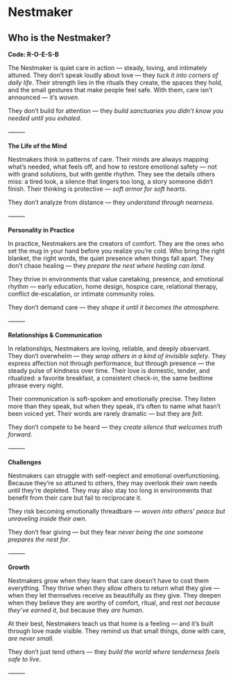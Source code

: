# Nestmaker
## Who is the Nestmaker?
**Code: R-O-E-S-B**

The Nestmaker is quiet care in action — steady, loving, and intimately attuned. They don’t speak loudly about love — they *tuck it into corners of daily life*. Their strength lies in the rituals they create, the spaces they hold, and the small gestures that make people feel safe. With them, care isn’t announced — it’s *woven*.

They don’t build for attention — they *build sanctuaries you didn’t know you needed until you exhaled*.

⸻

**The Life of the Mind**

Nestmakers think in patterns of care. Their minds are always mapping what’s needed, what feels off, and how to restore emotional safety — not with grand solutions, but with gentle rhythm. They see the details others miss: a tired look, a silence that lingers too long, a story someone didn’t finish. Their thinking is protective — *soft armor for soft hearts*.

They don’t analyze from distance — they *understand through nearness*.

⸻

**Personality in Practice**

In practice, Nestmakers are the creators of comfort. They are the ones who set the mug in your hand before you realize you’re cold. Who bring the right blanket, the right words, the quiet presence when things fall apart. They don’t chase healing — they *prepare the nest where healing can land*.

They thrive in environments that value caretaking, presence, and emotional rhythm — early education, home design, hospice care, relational therapy, conflict de-escalation, or intimate community roles.

They don’t demand care — they *shape it until it becomes the atmosphere*.

⸻

**Relationships & Communication**

In relationships, Nestmakers are loving, reliable, and deeply observant. They don’t overwhelm — they *wrap others in a kind of invisible safety*. They express affection not through performance, but through presence — the steady pulse of kindness over time. Their love is domestic, tender, and ritualized: a favorite breakfast, a consistent check-in, the same bedtime phrase every night.

Their communication is soft-spoken and emotionally precise. They listen more than they speak, but when they speak, it’s often to name what hasn’t been voiced yet. Their words are rarely dramatic — but they are *felt*.

They don’t compete to be heard — they *create silence that welcomes truth forward*.

⸻

**Challenges**

Nestmakers can struggle with self-neglect and emotional overfunctioning. Because they’re so attuned to others, they may overlook their own needs until they’re depleted. They may also stay too long in environments that benefit from their care but fail to reciprocate it.

They risk becoming emotionally threadbare — *woven into others’ peace but unraveling inside their own*.

They don’t fear giving — but they fear *never being the one someone prepares the nest for*.

⸻

**Growth**

Nestmakers grow when they learn that care doesn’t have to cost them everything. They thrive when they allow others to return what they give — when they let themselves receive as beautifully as they give. They deepen when they believe they are worthy of comfort, ritual, and rest *not because they’ve earned it*, but because they *are human*.

At their best, Nestmakers teach us that home is a feeling — and it’s built through love made visible. They remind us that small things, done with care, *are never small*.

They don’t just tend others — they *build the world where tenderness feels safe to live*.

⸻

